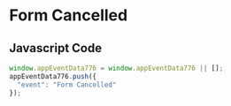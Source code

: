 # Form Cancelled

### 

## Javascript Code
```js
window.appEventData776 = window.appEventData776 || [];
appEventData776.push({
  "event": "Form Cancelled"
});
```




